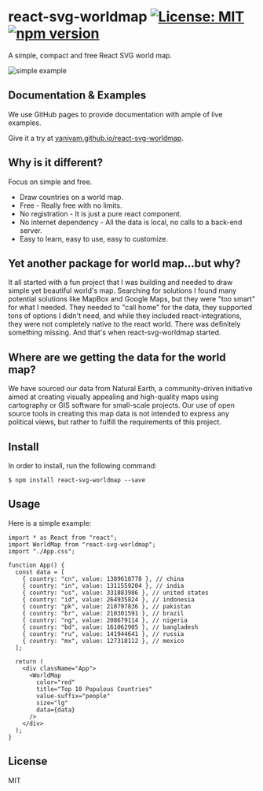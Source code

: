 # react-svg-worldmap [![License: MIT](https://img.shields.io/badge/license-MIT-yellow.svg)](https://opensource.org/licenses/MIT) [![npm version](https://img.shields.io/npm/v/react-svg-worldmap.svg?style=flat)](https://www.npmjs.com/package/react-svg-worldmap)

A simple, compact and free React SVG world map.

![simple example](https://raw.githubusercontent.com/yanivam/react-svg-worldmap/master/simple-example.gif)

## Documentation & Examples

We use GitHub pages to provide documentation with ample of live examples.

Give it a try at [yanivam.github.io/react-svg-worldmap](https://yanivam.github.io/react-svg-worldmap).

## Why is it different?

Focus on simple and free.

- Draw countries on a world map.
- Free - Really free with no limits.
- No registration - It is just a pure react component.
- No internet dependency - All the data is local, no calls to a back-end server.
- Easy to learn, easy to use, easy to customize.

## Yet another package for world map...but why?

It all started with a fun project that I was building and needed to draw simple yet beautiful world's map. Searching for solutions I found many potential solutions like MapBox and Google Maps, but they were "too smart" for what I needed. They needed to "call home" for the data, they supported tons of options I didn't need, and while they included react-integrations, they were not completely native to the react world. There was definitely something missing. And that's when react-svg-worldmap started.

## Where are we getting the data for the world map?

We have sourced our data from Natural Earth, a community-driven initiative aimed at creating visually appealing and high-quality maps using cartography or GIS software for small-scale projects. Our use of open source tools in creating this map data is not intended to express any political views, but rather to fulfill the requirements of this project.

## Install

In order to install, run the following command:

```
$ npm install react-svg-worldmap --save
```

## Usage

Here is a simple example:

```tsx
import * as React from "react";
import WorldMap from "react-svg-worldmap";
import "./App.css";

function App() {
  const data = [
    { country: "cn", value: 1389618778 }, // china
    { country: "in", value: 1311559204 }, // india
    { country: "us", value: 331883986 }, // united states
    { country: "id", value: 264935824 }, // indonesia
    { country: "pk", value: 210797836 }, // pakistan
    { country: "br", value: 210301591 }, // brazil
    { country: "ng", value: 208679114 }, // nigeria
    { country: "bd", value: 161062905 }, // bangladesh
    { country: "ru", value: 141944641 }, // russia
    { country: "mx", value: 127318112 }, // mexico
  ];

  return (
    <div className="App">
      <WorldMap
        color="red"
        title="Top 10 Populous Countries"
        value-suffix="people"
        size="lg"
        data={data}
      />
    </div>
  );
}
```

## License

MIT
